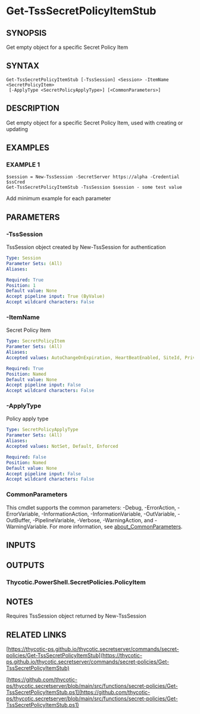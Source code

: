 # Get-TssSecretPolicyItemStub

## SYNOPSIS
Get empty object for a specific Secret Policy Item

## SYNTAX

```
Get-TssSecretPolicyItemStub [-TssSession] <Session> -ItemName <SecretPolicyItem>
 [-ApplyType <SecretPolicyApplyType>] [<CommonParameters>]
```

## DESCRIPTION
Get empty object for a specific Secret Policy Item, used with creating or updating

## EXAMPLES

### EXAMPLE 1
```
$session = New-TssSession -SecretServer https://alpha -Credential $ssCred
Get-TssSecretPolicyItemStub -TssSession $session - some test value
```

Add minimum example for each parameter

## PARAMETERS

### -TssSession
TssSession object created by New-TssSession for authentication

```yaml
Type: Session
Parameter Sets: (All)
Aliases:

Required: True
Position: 1
Default value: None
Accept pipeline input: True (ByValue)
Accept wildcard characters: False
```

### -ItemName
Secret Policy Item

```yaml
Type: SecretPolicyItem
Parameter Sets: (All)
Aliases:
Accepted values: AutoChangeOnExpiration, HeartBeatEnabled, SiteId, PrivilegedSecretId, PriveledgedSecretId, AssociatedSecretId1, AutoChangeSchedule, PasswordTypeWebScriptId, CheckOutEnabled, CheckOutIntervalMinutes, CheckOutChangePassword, RequireApprovalForAccess, RequireApprovalForAccessForOwnersAndApprovers, RequireApprovalForAccessForEditors, RequireViewComment, IsSessionRecordingEnabled, ViewingPasswordRequiresEdit, ApprovalGroup, AssociatedSecretId2, IsProxyEnabled, EnableSshCommandRestrictions, SshCommandMenuGroups, AllowOwnersUnrestrictedSshCommands, ApprovalWorkflow, EventPipelinePolicy, RunLauncherUsingSSHKey, WebLauncherRequiresIncognitoMode, SshCommandRestrictionType, SshCommandBlocklistOwners, SshCommandBlocklistEditors, SshCommandBlocklistViewers

Required: True
Position: Named
Default value: None
Accept pipeline input: False
Accept wildcard characters: False
```

### -ApplyType
Policy apply type

```yaml
Type: SecretPolicyApplyType
Parameter Sets: (All)
Aliases:
Accepted values: NotSet, Default, Enforced

Required: False
Position: Named
Default value: None
Accept pipeline input: False
Accept wildcard characters: False
```

### CommonParameters
This cmdlet supports the common parameters: -Debug, -ErrorAction, -ErrorVariable, -InformationAction, -InformationVariable, -OutVariable, -OutBuffer, -PipelineVariable, -Verbose, -WarningAction, and -WarningVariable. For more information, see [about_CommonParameters](http://go.microsoft.com/fwlink/?LinkID=113216).

## INPUTS

## OUTPUTS

### Thycotic.PowerShell.SecretPolicies.PolicyItem
## NOTES
Requires TssSession object returned by New-TssSession

## RELATED LINKS

[https://thycotic-ps.github.io/thycotic.secretserver/commands/secret-policies/Get-TssSecretPolicyItemStub](https://thycotic-ps.github.io/thycotic.secretserver/commands/secret-policies/Get-TssSecretPolicyItemStub)

[https://github.com/thycotic-ps/thycotic.secretserver/blob/main/src/functions/secret-policies/Get-TssSecretPolicyItemStub.ps1](https://github.com/thycotic-ps/thycotic.secretserver/blob/main/src/functions/secret-policies/Get-TssSecretPolicyItemStub.ps1)


